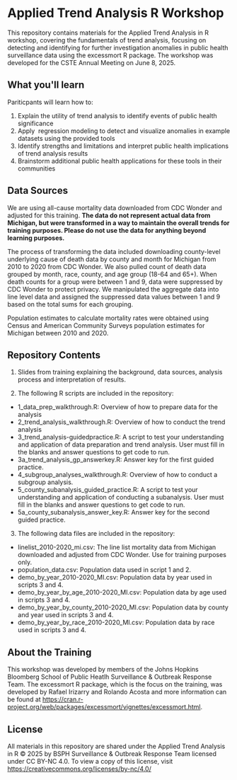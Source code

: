 # Applied Trend Analysis R Workshop
This repository contains materials for the Applied Trend Analysis in R workshop, covering the fundamentals of trend analysis, focusing on detecting and identifying for further investigation anomalies in public health surveillance data using the excessmort R package. The workshop was developed for the CSTE Annual Meeting on June 8, 2025. 

## What you'll learn
Pariticpants will learn how to: 
1. Explain the utility of trend analysis to identify events of public health significance
2. Apply  regression modeling to detect and visualize anomalies in example datasets using the provided tools
3. Identify strengths and limitations and interpret public health implications of trend analysis results
4. Brainstorm additional public health applications for these tools in their communities

## Data Sources
We are using all-cause mortality data downloaded from CDC Wonder and adjusted for this training. **The data do not represent actual data from Michigan, but were transformed in a way to maintain the overall trends for training purposes. Please do not use the data for anything beyond learning purposes.**

The process of transforming the data included downloading county-level underlying cause of death data by county and month for Michigan from 2010 to 2020 from CDC Wonder. We also pulled count of death data grouped by month, race, county, and age group (18-64 and 65+). When death counts for a group were between 1 and 9, data were suppressed by CDC Wonder to protect privacy. We manipulated the aggregate data into line level data and assigned the suppressed data values between 1 and 9 based on the total sums for each grouping. 

Population estimates to calculate mortality rates were obtained using Census and American Community Surveys population estimates for Michigan between 2010 and 2020.

## Repository Contents
1. Slides from training explaining the background, data sources, analysis process and interpretation of results.

2. The following R scripts are included in the repository:
- 1_data_prep_walkthrough.R: Overview of how to prepare data for the analysis
- 2_trend_analysis_walkthrough.R: Overview of how to conduct the trend analysis
- 3_trend_analysis-guidedpractice.R: A script to test your understanding and application of data preparation and trend analysis. User must fill in the blanks and answer questions to get code to run.
- 3a_trend_analysis_gp_answerkey.R: Answer key for the first guided practice.
- 4_subgroup_analyses_walkthrough.R: Overview of how to conduct a subgroup analysis.
- 5_county_subanalysis_guided_practice.R: A script to test your understanding and application of conducting a subanalysis. User must fill in the blanks and answer questions to get code to run.
- 5a_county_subanalysis_answer_key.R: Answer key for the second guided practice.

3. The following data files are included in the repository:
- linelist_2010-2020_mi.csv: The line list mortality data from Michigan downloaded and adjusted from CDC Wonder. Use for training purposes only. 
- population_data.csv: Population data used in script 1 and 2.
- demo_by_year_2010-2020_MI.csv: Population data by year used in scripts 3 and 4.
- demo_by_year_by_age_2010-2020_MI.csv: Population data by age used in scripts 3 and 4.
- demo_by_year_by_county_2010-2020_MI.csv: Population data by county and year used in scripts 3 and 4.
- demo_by_year_by_race_2010-2020_MI.csv: Population data by race used in scripts 3 and 4.

## About the Training
This workshop was developed by members of the Johns Hopkins Bloomberg School of Public Heatlh Surveillance & Outbreak Response Team. The excessmort R package, which is the focus on the training, was developed by Rafael Irizarry and Rolando Acosta and more information can be found at https://cran.r-project.org/web/packages/excessmort/vignettes/excessmort.html.

## License
All materials in this repository are shared under the Applied Trend Analysis in R © 2025 by BSPH Surveillance & Outbreak Response Team licensed under CC BY-NC 4.0. To view a copy of this license, visit https://creativecommons.org/licenses/by-nc/4.0/



